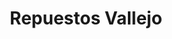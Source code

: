 ---
title: "Repuestos Vallejo"
url: /la-linea-de-la-concepcion/repuestos-vallejo/
shop: electrónica
---